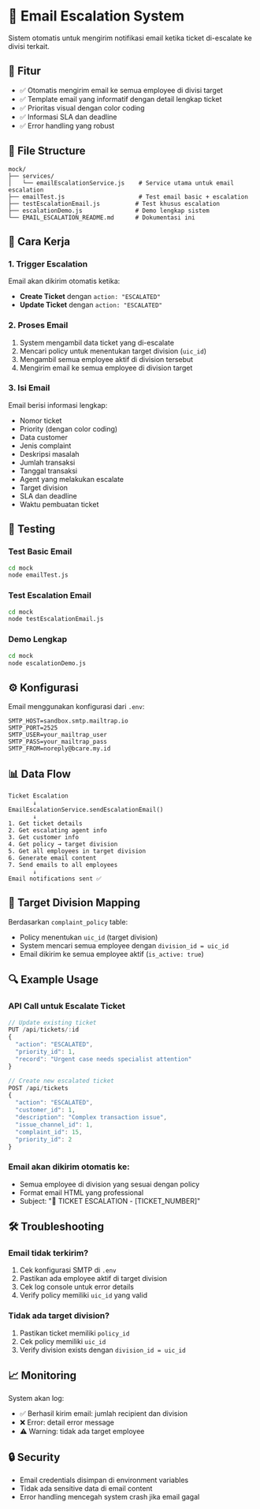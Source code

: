 # 📧 Email Escalation System

Sistem otomatis untuk mengirim notifikasi email ketika ticket di-escalate ke divisi terkait.

## 🚀 Fitur

- ✅ Otomatis mengirim email ke semua employee di divisi target
- ✅ Template email yang informatif dengan detail lengkap ticket
- ✅ Prioritas visual dengan color coding
- ✅ Informasi SLA dan deadline
- ✅ Error handling yang robust

## 📁 File Structure

```
mock/
├── services/
│   └── emailEscalationService.js    # Service utama untuk email escalation
├── emailTest.js                     # Test email basic + escalation
├── testEscalationEmail.js          # Test khusus escalation
├── escalationDemo.js               # Demo lengkap sistem
└── EMAIL_ESCALATION_README.md      # Dokumentasi ini
```

## 🔧 Cara Kerja

### 1. Trigger Escalation
Email akan dikirim otomatis ketika:
- **Create Ticket** dengan `action: "ESCALATED"`
- **Update Ticket** dengan `action: "ESCALATED"`

### 2. Proses Email
1. System mengambil data ticket yang di-escalate
2. Mencari policy untuk menentukan target division (`uic_id`)
3. Mengambil semua employee aktif di division tersebut
4. Mengirim email ke semua employee di division target

### 3. Isi Email
Email berisi informasi lengkap:
- Nomor ticket
- Priority (dengan color coding)
- Data customer
- Jenis complaint
- Deskripsi masalah
- Jumlah transaksi
- Tanggal transaksi
- Agent yang melakukan escalate
- Target division
- SLA dan deadline
- Waktu pembuatan ticket

## 🧪 Testing

### Test Basic Email
```bash
cd mock
node emailTest.js
```

### Test Escalation Email
```bash
cd mock
node testEscalationEmail.js
```

### Demo Lengkap
```bash
cd mock
node escalationDemo.js
```

## ⚙️ Konfigurasi

Email menggunakan konfigurasi dari `.env`:
```env
SMTP_HOST=sandbox.smtp.mailtrap.io
SMTP_PORT=2525
SMTP_USER=your_mailtrap_user
SMTP_PASS=your_mailtrap_pass
SMTP_FROM=noreply@bcare.my.id
```

## 📊 Data Flow

```
Ticket Escalation
       ↓
EmailEscalationService.sendEscalationEmail()
       ↓
1. Get ticket details
2. Get escalating agent info
3. Get customer info
4. Get policy → target division
5. Get all employees in target division
6. Generate email content
7. Send emails to all employees
       ↓
Email notifications sent ✅
```

## 🎯 Target Division Mapping

Berdasarkan `complaint_policy` table:
- Policy menentukan `uic_id` (target division)
- System mencari semua employee dengan `division_id = uic_id`
- Email dikirim ke semua employee aktif (`is_active: true`)

## 🔍 Example Usage

### API Call untuk Escalate Ticket
```javascript
// Update existing ticket
PUT /api/tickets/:id
{
  "action": "ESCALATED",
  "priority_id": 1,
  "record": "Urgent case needs specialist attention"
}

// Create new escalated ticket
POST /api/tickets
{
  "action": "ESCALATED",
  "customer_id": 1,
  "description": "Complex transaction issue",
  "issue_channel_id": 1,
  "complaint_id": 15,
  "priority_id": 2
}
```

### Email akan dikirim otomatis ke:
- Semua employee di division yang sesuai dengan policy
- Format email HTML yang professional
- Subject: "🚨 TICKET ESCALATION - [TICKET_NUMBER]"

## 🛠️ Troubleshooting

### Email tidak terkirim?
1. Cek konfigurasi SMTP di `.env`
2. Pastikan ada employee aktif di target division
3. Cek log console untuk error details
4. Verify policy memiliki `uic_id` yang valid

### Tidak ada target division?
1. Pastikan ticket memiliki `policy_id`
2. Cek policy memiliki `uic_id`
3. Verify division exists dengan `division_id = uic_id`

## 📈 Monitoring

System akan log:
- ✅ Berhasil kirim email: jumlah recipient dan division
- ❌ Error: detail error message
- ⚠️ Warning: tidak ada target employee

## 🔒 Security

- Email credentials disimpan di environment variables
- Tidak ada sensitive data di email content
- Error handling mencegah system crash jika email gagal